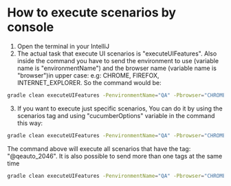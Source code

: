# How to execute scenarios by console

1. Open the terminal in your IntelliJ
2. The actual task that execute UI scenarios is "executeUIFeatures". Also inside the command you have to send the environment to use (variable name is "environmentName") and the browser name (variable name is "browser")in upper case: e.g: CHROME, FIREFOX, INTERNET_EXPLORER. So the command would be:
```sh
gradle clean executeUIFeatures -PenvironmentName="QA" -Pbrowser="CHROME"
```
3. If you want to execute just specific scenarios, You can do it by using the scenarios tag and using "cucumberOptions" variable in the command this way:
```sh
gradle clean executeUIFeatures -PenvironmentName="QA" -Pbrowser="CHROME" -PcucumberOptions="--tags @qeauto_2046"
```
The command above will execute all scenarios that have the tag: "@qeauto_2046". It is also possible to send more than one tags at the same time
```sh
gradle clean executeUIFeatures -PenvironmentName="QA" -Pbrowser="CHROME" -PcucumberOptions="--tags @tag1,@tag2,@tag3"
```

